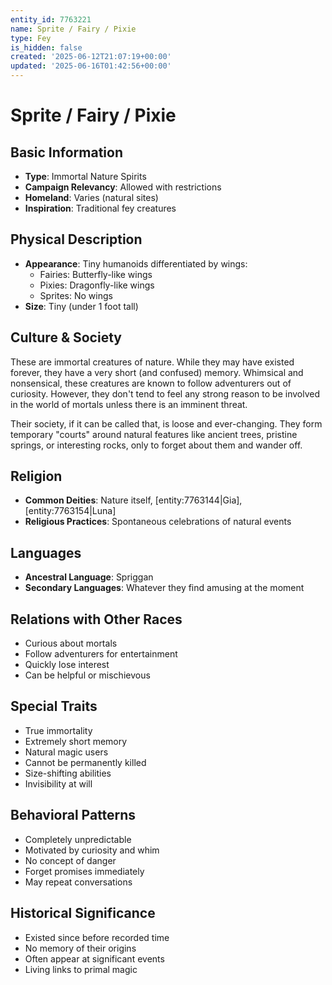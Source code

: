 ```yaml
---
entity_id: 7763221
name: Sprite / Fairy / Pixie
type: Fey
is_hidden: false
created: '2025-06-12T21:07:19+00:00'
updated: '2025-06-16T01:42:56+00:00'
---
```


# Sprite / Fairy / Pixie

## Basic Information

- **Type**: Immortal Nature Spirits
- **Campaign Relevancy**: Allowed with restrictions
- **Homeland**: Varies (natural sites)
- **Inspiration**: Traditional fey creatures

## Physical Description

- **Appearance**: Tiny humanoids differentiated by wings:
  - Fairies: Butterfly-like wings
  - Pixies: Dragonfly-like wings
  - Sprites: No wings
- **Size**: Tiny (under 1 foot tall)

## Culture & Society

These are immortal creatures of nature. While they may have existed forever, they have a very short (and confused) memory. Whimsical and nonsensical, these creatures are known to follow adventurers out of curiosity. However, they don't tend to feel any strong reason to be involved in the world of mortals unless there is an imminent threat.

Their society, if it can be called that, is loose and ever-changing. They form temporary "courts" around natural features like ancient trees, pristine springs, or interesting rocks, only to forget about them and wander off.

## Religion

- **Common Deities**: Nature itself, [entity:7763144|Gia], [entity:7763154|Luna]
- **Religious Practices**: Spontaneous celebrations of natural events

## Languages

- **Ancestral Language**: Spriggan
- **Secondary Languages**: Whatever they find amusing at the moment

## Relations with Other Races

- Curious about mortals
- Follow adventurers for entertainment
- Quickly lose interest
- Can be helpful or mischievous

## Special Traits

- True immortality
- Extremely short memory
- Natural magic users
- Cannot be permanently killed
- Size-shifting abilities
- Invisibility at will

## Behavioral Patterns

- Completely unpredictable
- Motivated by curiosity and whim
- No concept of danger
- Forget promises immediately
- May repeat conversations

## Historical Significance

- Existed since before recorded time
- No memory of their origins
- Often appear at significant events
- Living links to primal magic
